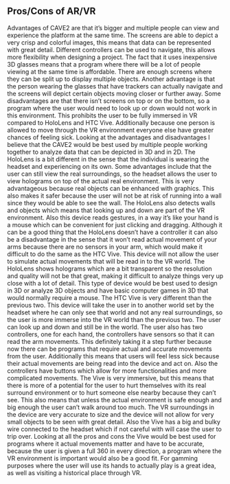 ## Pros/Cons of AR/VR

Advantages of CAVE2 are that it’s bigger and multiple people can view and experience the
platform at the same time. The screens are able to depict a very crisp and colorful images, this means
that data can be represented with great detail. Different controllers can be used to navigate, this allows
more flexibility when designing a project. The fact that it uses inexpensive 3D glasses means that a
program where there will be a lot of people viewing at the same time is affordable. There are enough
screens where they can be split up to display multiple objects. Another advantage is that the person
wearing the glasses that have trackers can actually navigate and the screens will depict certain objects
moving closer or further away.
Some disadvantages are that there isn’t screens on top or on the bottom, so a program where
the user would need to look up or down would not work in this environment. This prohibits the user to
be fully immersed in VR compared to HoloLens and HTC Vive. Additionally because one person is
allowed to move through the VR environment everyone else have greater chances of feeling sick.
Looking at the advantages and disadvantages I believe that the CAVE2 would be best used by multiple
people working together to analyze data that can be depicted in 3D and in 2D.
The HoloLens is a bit different in the sense that the individual is wearing the headset and
experiencing on its own. Some advantages include that the user can still view the real surroundings, so
the headset allows the user to view holograms on top of the actual real environment. This is very
advantageous because real objects can be enhanced with graphics. This also makes it safer because the
user will not be at risk of running into a wall since they would be able to see the wall. The HoloLens also
detects walls and objects which means that looking up and down are part of the VR environment. Also
this device reads gestures, in a way it’s like your hand is a mouse which can be convenient for just
clicking and dragging.
Although it can be a good thing that the HoloLens doesn’t have a controller it can also be a
disadvantage in the sense that it won’t read actual movement of your arms because there are no
sensors in your arm, which would make it difficult to do the same as the HTC Vive. This device will not
allow the user to simulate actual movements that will be read in to the VR world. The HoloLens shows
holograms which are a bit transparent so the resolution and quality will not be that great, making it
difficult to analyze things very up close with a lot of detail. This type of device would be best used to
design in 3D or analyze 3D objects and have basic computer games in 3D that would normally require a
mouse.
The HTC Vive is very different than the previous two. This device will take the user in to another
world set by the headset where he can only see that world and not any real surroundings, so the user is
more immerse into the VR world than the previous two. The user can look up and down and still be in
the world. The user also has two controllers, one for each hand, the controllers have sensors so that it
can read the arm movements. This definitely taking it a step further because now there can be
programs that require actual and accurate movements from the user. Additionally this means that users
will feel less sick because their actual movements are being read into the device and act on. Also the
controllers have buttons which allow for more functionalities and more complicated movements.
The Vive is very immersive, but this means that there is more of a potential for the user to hurt
themselves with its real surround environment or to hurt someone else nearby because they can’t see.
This also means that unless the actual environment is safe enough and big enough the user can’t walk
around too much. The VR surroundings in the device are very accurate to size and the device will not
allow for very small objects to be seen with great detail. Also the Vive has a big and bulky wire
connected to the headset which if not careful with will case the user to trip over. Looking at all the pros
and cons the Vive would be best used for programs where it actual movements matter and have to be
accurate, because the user is given a full 360 in every direction, a program where the VR environment is
important would also be a good fit. For gamming purposes where the user will use its hands to actually
play is a great idea, as well as visiting a historical place through VR.
